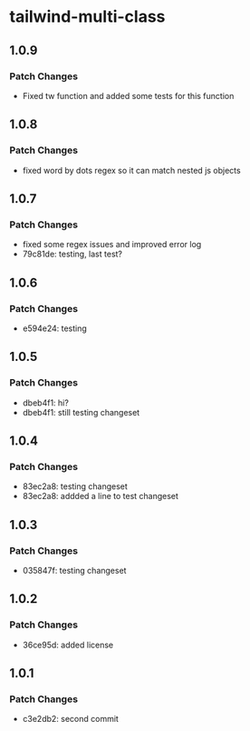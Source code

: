 # tailwind-multi-class

## 1.0.9

### Patch Changes

- Fixed tw function and added some tests for this function

## 1.0.8

### Patch Changes

- fixed word by dots regex so it can match nested js objects

## 1.0.7

### Patch Changes

- fixed some regex issues and improved error log
- 79c81de: testing, last test?

## 1.0.6

### Patch Changes

- e594e24: testing

## 1.0.5

### Patch Changes

- dbeb4f1: hi?
- dbeb4f1: still testing changeset

## 1.0.4

### Patch Changes

- 83ec2a8: testing changeset
- 83ec2a8: addded a line to test changeset

## 1.0.3

### Patch Changes

- 035847f: testing changeset

## 1.0.2

### Patch Changes

- 36ce95d: added license

## 1.0.1

### Patch Changes

- c3e2db2: second commit
